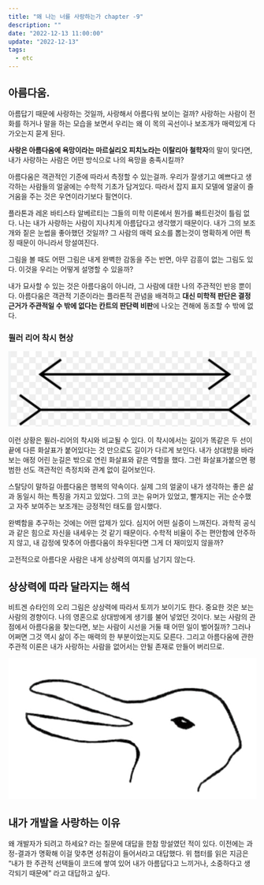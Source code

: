 ```yaml
---
title: "왜 나는 너를 사랑하는가 chapter -9"
description: ""
date: "2022-12-13 11:00:00"
update: "2022-12-13"
tags:
  - etc 
---
```



## 아름다움.

아름답기 때문에 사랑하는 것일까, 사랑해서 아름다워 보이는 걸까? 사랑하는 사람이 전화를 하거나 말을 하는 모습을 보면서 우리는 왜 이 목의 곡선이나 보조개가 매력있게 다가오는지 묻게 된다. 

**사랑은 아름다움에 욕망이라는 마르실리오 피치노라는 이탈리아 철학자**의 말이 맞다면, 내가 사랑하는 사람은 어떤 방식으로 나의 욕망을 충족시킬까? 

아름다움은 객관적인 기준에 따라서 측정할 수 있는걸까. 우리가 잘생기고 예쁘다고 생각하는 사람들의 얼굴에는 수학적 기초가 담겨있다. 따라서 잡지 표지 모델에 얼굴이 즐거움을 주는 것은 우연이라기보다 필연이다. 

플라톤과 레온 바티스타 알베르티는 그들의 미학 이론에서 뭔가를 빠트린것이 틀림 없다. 나는 내가 사랑하는 사람이 지나치게 아름답다고 생각했기 때문이다. 내가 그의 보조개와 짙은 눈썹을 좋아했던 것일까?  그 사람의 매력 요소를 뽑는것이 명확하게 어떤 특징 때문이 아니라서 망설여진다. 

그림을 볼 때도 어떤 그림은 내게 완벽한 감동을 주는 반면, 아무 감흥이 없는 그림도 있다. 이것을 우리는 어떻게 설명할 수 있을까? 

내가 묘사할 수 있는 것은 아름다움이 아니라, 그 사람에 대한 나의 주관적인 반응 뿐이다. 아름다움은 객관적 기준이라는 플라톤적 관념을 배격하고 **대신 미학적 판단은 결정 근거가 주관적일 수 밖에 없다는 칸트의 판단력 비판**에 나오는 견해에 동조할 수 밖에 없다. 

### 뮐러 리어 착시 현상

![뮐러리어_착시현상.png](%EB%AE%90%EB%9F%AC%EB%A6%AC%EC%96%B4_%EC%B0%A9%EC%8B%9C%ED%98%84%EC%83%81.png/)

이런 상황은 뮐러-리어의 착시와 비교될 수 있다. 이 착시에서는 길이가 똑같은 두 선이 끝에 다른 화살표가 붙어있다는 것 만으로도 길이가 다르게 보인다. 내가 상대방을 바라보는 애정 어린 눈길은 밖으로 연린 화살표와 같은 역할을 했다. 그런 화살표가붙으면 평범한 선도 객관적인 측정치와 관계 없이 길어보인다. 

스탈당이 말하길 아름다움은 행복의 약속이다.  실제 그의 얼굴이 내가 생각하는 좋은 삶과 동일시 하는 특징을 가지고 있었다. 그의 코는 유머가 있었고, 빨개지는 귀는 순수했고 자주 보여주는 보조개는 긍정적인 태도를 암시했다. 

완벽함을 추구하는 것에는 어떤 압제가 있다. 심지어 어떤 실증이 느껴진다. 과학적 공식과 같은 힘으로 자신을 내세우는 것 같기 때문이다. 수학적 비율이 주는 편안함에 안주하지 않고, 내 감정에 맞추어 아름다움이 좌우된다면 그게 더 재미있지 않을까? 

고전적으로 아름다운 사람은 내게 상상력의 여지를 남기지 않는다. 

## 상상력에 따라 달라지는 해석

비트겐 슈타인의 오리 그림은 상상력에 따라서 토끼가 보이기도 한다. 중요한 것은 보는 사람의 경향이다. 나의 영혼으로 상대방에게 생기를 불어 넣었던 것이다. 보는 사람의 관점에서 아름다움을 찾는다면, 보는 사람이 시선을 거둘 때 어떤 일이 벌어질까? 그러나 어쩌면 그것 역시 삶이 주는 매력의 한 부분이었는지도 모른다. 그리고 아름다움에 관한 주관적 이론은 내가 사랑하는 사람을 없어서는 안될 존재로 만들어 버리므로. 

![비트겐슈타인_오리.png](./%EB%B9%84%ED%8A%B8%EA%B2%90%EC%8A%88%ED%83%80%EC%9D%B8_%EC%98%A4%EB%A6%AC.png)

## 내가 개발을 사랑하는 이유

왜 개발자가 되려고 하세요? 라는 질문에 대답을 한참 망설였던 적이 있다. 이전에는 과정-결과가 명확해 이걸 맞추면 성취감이 들어서라고 대답했다. 위 챕터를 읽은 지금은 “내가 한 주관적 선택들이 코드에 쌓여 있어 내가 아름답다고 느끼거나, 소중하다고 생각되기 때문에” 라고 대답하고 싶다. 

